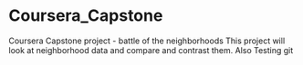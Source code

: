 # Coursera_Capstone
Coursera Capstone project - battle of the neighborhoods
This project will look at neighborhood data and compare and contrast them.
Also Testing git

